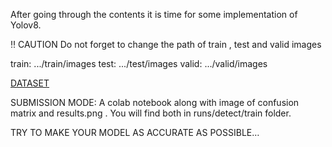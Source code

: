 After going through the contents it is time for some implementation of Yolov8.


‼️ CAUTION
Do not forget to change the path of train , test and valid images

train: .../train/images
test: .../test/images
valid: .../valid/images

[DATASET](https://drive.google.com/drive/folders/1rPFkpiEhn5CKgT7EPZRF9sOCepsvL-hM)

SUBMISSION MODE:
A colab notebook along with image of confusion matrix and results.png . You will find both in runs/detect/train folder.

TRY TO MAKE YOUR MODEL AS ACCURATE AS POSSIBLE…
